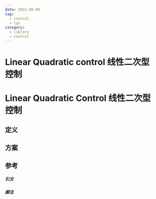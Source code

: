 ```yaml
---
date: 2022-08-09
tag:
  - control
  - lqr
category:
  - library
  - control
---
```


# Linear Quadratic control 线性二次型控制

# Linear Quadratic Control 线性二次型控制


## 定义

## 方案

## 参考

##### 引文
##### 脚注
